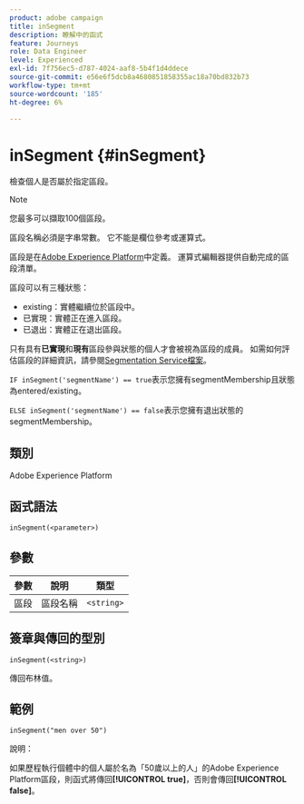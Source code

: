 ```yaml
---
product: adobe campaign
title: inSegment
description: 瞭解中的函式
feature: Journeys
role: Data Engineer
level: Experienced
exl-id: 7f756ec5-d787-4024-aaf8-5b4f1d4ddece
source-git-commit: e56e6f5dcb8a4680851858355ac18a70bd832b73
workflow-type: tm+mt
source-wordcount: '185'
ht-degree: 6%

---
```


# inSegment {#inSegment}

檢查個人是否屬於指定區段。

>[!NOTE]
>
>您最多可以擷取100個區段。

區段名稱必須是字串常數。 它不能是欄位參考或運算式。

區段是在[Adobe Experience Platform](https://platform.adobe.com/segment/overview)中定義。 運算式編輯器提供自動完成的區段清單。

區段可以有三種狀態：

* existing：實體繼續位於區段中。
* 已實現：實體正在進入區段。
* 已退出：實體正在退出區段。

只有具有&#x200B;**已實現**&#x200B;和&#x200B;**現有**&#x200B;區段參與狀態的個人才會被視為區段的成員。 如需如何評估區段的詳細資訊，請參閱[Segmentation Service檔案](https://experienceleague.adobe.com/docs/experience-platform/segmentation/tutorials/evaluate-a-segment.html?lang=en#interpret-segment-results)。

`IF inSegment('segmentName') == true`表示您擁有segmentMembership且狀態為entered/existing。

`ELSE inSegment('segmentName') == false`表示您擁有退出狀態的segmentMembership。

## 類別

Adobe Experience Platform

## 函式語法

`inSegment(<parameter>)`

## 參數

| 參數 | 說明 | 類型 |
|--- |--- |--- |
| 區段 | 區段名稱 | `<string>` |

## 簽章與傳回的型別

`inSegment(<string>)`

傳回布林值。

## 範例

`inSegment("men over 50")`

說明：

如果歷程執行個體中的個人屬於名為「50歲以上的人」的Adobe Experience Platform區段，則函式將傳回&#x200B;**[!UICONTROL true]**，否則會傳回&#x200B;**[!UICONTROL false]**。
